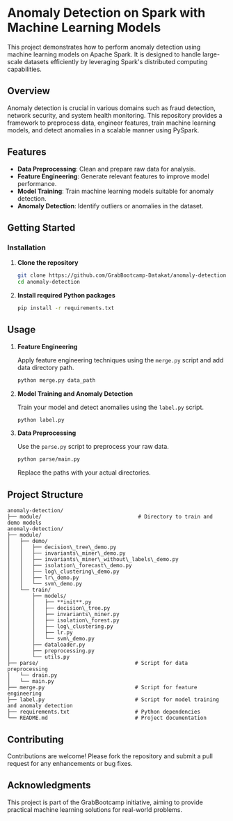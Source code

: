 # Anomaly Detection on Spark with Machine Learning Models

This project demonstrates how to perform anomaly detection using machine learning models on Apache Spark. It is designed to handle large-scale datasets efficiently by leveraging Spark's distributed computing capabilities.

## Overview

Anomaly detection is crucial in various domains such as fraud detection, network security, and system health monitoring. This repository provides a framework to preprocess data, engineer features, train machine learning models, and detect anomalies in a scalable manner using PySpark.

## Features

* **Data Preprocessing**: Clean and prepare raw data for analysis.
* **Feature Engineering**: Generate relevant features to improve model performance.
* **Model Training**: Train machine learning models suitable for anomaly detection.
* **Anomaly Detection**: Identify outliers or anomalies in the dataset.

## Getting Started

### Installation

1. **Clone the repository**

   ```bash
   git clone https://github.com/GrabBootcamp-Datakat/anomaly-detection.git
   cd anomaly-detection
   ```

2. **Install required Python packages**

   ```bash
   pip install -r requirements.txt
   ```

## Usage

1. **Feature Engineering**

   Apply feature engineering techniques using the `merge.py` script and add data directory path.

   ```bash
   python merge.py data_path
   ```

2. **Model Training and Anomaly Detection**

   Train your model and detect anomalies using the `label.py` script.

   ```bash
   python label.py 
   ```

3. **Data Preprocessing**

   Use the `parse.py` script to preprocess your raw data.

   ```bash
   python parse/main.py
   ```

   Replace the paths with your actual directories.

## Project Structure

```
anomaly-detection/
├── module/                               # Directory to train and demo models
anomaly-detection/
├── module/
│   ├── demo/
│   │   ├── decision\_tree\_demo.py
│   │   ├── invariants\_miner\_demo.py
│   │   ├── invariants\_miner\_without\_labels\_demo.py
│   │   ├── isolation\_forecast\_demo.py
│   │   ├── log\_clustering\_demo.py
│   │   ├── lr\_demo.py
│   │   └── svm\_demo.py
│   └── train/
│       ├── models/
│       │   ├── **init**.py
│       │   ├── decision\_tree.py
│       │   ├── invariants\_miner.py
│       │   ├── isolation\_forest.py
│       │   ├── log\_clustering.py
│       │   ├── lr.py
│       │   └── svm\_demo.py
│       ├── dataloader.py
│       ├── preprocessing.py
│       └── utils.py
├── parse/                               # Script for data preprocessing   
│   └── drain.py
│   └── main.py
├── merge.py                             # Script for feature engineering
├── label.py                             # Script for model training and anomaly detection
├── requirements.txt                     # Python dependencies
└── README.md                            # Project documentation
```

## Contributing

Contributions are welcome! Please fork the repository and submit a pull request for any enhancements or bug fixes.

## Acknowledgments

This project is part of the GrabBootcamp initiative, aiming to provide practical machine learning solutions for real-world problems.
